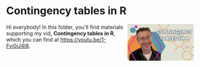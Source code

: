 # Contingency tables in R
[<img src="tables thumb new.png" align="right" height="100" />](<https://youtu.be/1-Fyi0iJ4I8>)

Hi everybody! In this folder, you'll find materials supporting my vid, **Contingency tables in R**, which you can find at <https://youtu.be/1-Fyi0iJ4I8>. 

